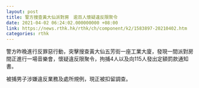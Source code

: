 ```yaml
---
layout: post
title: 警方搜查黃大仙派對房　逾百人懷疑違反限聚令
date: 2021-04-02 06:24:02.000000000 +08:00
link: https://news.rthk.hk/rthk/ch/component/k2/1583897-20210402.htm
categories: rthk
---
```


警方昨晚進行反罪惡行動，突擊搜查黃大仙五芳街一座工業大廈，發現一間派對房間正進行一場音樂會，懷疑違反限聚令，拘捕4人以及向115人發出定額罰款通知書。

被捕男子涉嫌違反業務及處所規例，現正被扣留調查。
